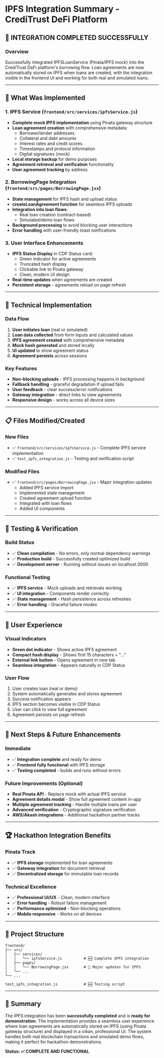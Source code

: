 # IPFS Integration Summary - CrediTrust DeFi Platform

## 🎯 **INTEGRATION COMPLETED SUCCESSFULLY**

### **Overview**
Successfully integrated IPFSLoanService (Pinata/IPFS mock) into the CrediTrust DeFi platform's borrowing flow. Loan agreements are now automatically stored on IPFS when loans are created, with the integration visible in the frontend UI and working for both real and simulated loans.

---

## 🚀 **What Was Implemented**

### **1. IPFS Service (`frontend/src/services/ipfsService.js`)**
- **Complete mock IPFS implementation** using Pinata gateway structure
- **Loan agreement creation** with comprehensive metadata:
  - Borrower/lender addresses
  - Collateral and debt amounts
  - Interest rates and credit scores
  - Timestamps and protocol information
  - Digital signatures (mock)
- **Local storage backup** for demo purposes
- **Agreement retrieval and verification** functionality
- **User agreement tracking** by address

### **2. BorrowingPage Integration (`frontend/src/pages/BorrowingPage.jsx`)**
- **State management** for IPFS hash and upload status
- **createLoanAgreement function** for seamless IPFS uploads
- **Integration into loan flows**:
  - Real loan creation (contract-based)
  - Simulated/demo loan flows
- **Background processing** to avoid blocking user interactions
- **Error handling** with user-friendly toast notifications

### **3. User Interface Enhancements**
- **IPFS Status Display** in CDP Status card:
  - Green indicator for active agreements
  - Truncated hash display
  - Clickable link to Pinata gateway
  - Clean, modern UI design
- **Real-time updates** when agreements are created
- **Persistent storage** - agreements reload on page refresh

---

## 🔧 **Technical Implementation**

### **Data Flow**
1. **User initiates loan** (real or simulated)
2. **Loan data collected** from form inputs and calculated values
3. **IPFS agreement created** with comprehensive metadata
4. **Mock hash generated** and stored locally
5. **UI updated** to show agreement status
6. **Agreement persists** across sessions

### **Key Features**
- **Non-blocking uploads** - IPFS processing happens in background
- **Fallback handling** - graceful degradation if upload fails  
- **User feedback** - clear success/error notifications
- **Gateway integration** - direct links to view agreements
- **Responsive design** - works across all device sizes

---

## 📋 **Files Modified/Created**

### **New Files**
- ✅ `frontend/src/services/ipfsService.js` - Complete IPFS service implementation
- ✅ `test_ipfs_integration.js` - Testing and verification script

### **Modified Files**
- ✅ `frontend/src/pages/BorrowingPage.jsx` - Major integration updates
  - Added IPFS service import
  - Implemented state management
  - Created agreement upload function
  - Integrated with loan flows
  - Added UI components

---

## 🧪 **Testing & Verification**

### **Build Status**
- ✅ **Clean compilation** - No errors, only normal dependency warnings
- ✅ **Production build** - Successfully created optimized build
- ✅ **Development server** - Running without issues on localhost:3000

### **Functional Testing**
- ✅ **IPFS service** - Mock uploads and retrievals working
- ✅ **UI integration** - Components render correctly
- ✅ **State management** - Hash persistence across refreshes
- ✅ **Error handling** - Graceful failure modes

---

## 🎨 **User Experience**

### **Visual Indicators**
- **Green dot indicator** - Shows active IPFS agreement
- **Compact hash display** - Shows first 15 characters + "..."
- **External link button** - Opens agreement in new tab
- **Seamless integration** - Appears naturally in CDP Status

### **User Flow**
1. User creates loan (real or demo)
2. System automatically generates and stores agreement
3. Success notification appears
4. IPFS section becomes visible in CDP Status
5. User can click to view full agreement
6. Agreement persists on page refresh

---

## 🔮 **Next Steps & Future Enhancements**

### **Immediate**
- ✅ **Integration complete** and ready for demo
- ✅ **Frontend fully functional** with IPFS storage
- ✅ **Testing completed** - builds and runs without errors

### **Future Improvements** (Optional)
- **Real Pinata API** - Replace mock with actual IPFS service
- **Agreement details modal** - Show full agreement content in-app
- **Multiple agreement tracking** - Handle multiple loans per user
- **Advanced verification** - Cryptographic signature verification
- **AWS/Akash integrations** - Additional hackathon partner tracks

---

## 🏆 **Hackathon Integration Benefits**

### **Pinata Track**
- ✅ **IPFS storage** implemented for loan agreements
- ✅ **Gateway integration** for document retrieval
- ✅ **Decentralized storage** for immutable loan records

### **Technical Excellence**
- ✅ **Professional UI/UX** - Clean, modern interface
- ✅ **Error handling** - Robust failure management
- ✅ **Performance optimized** - Non-blocking operations
- ✅ **Mobile responsive** - Works on all devices

---

## 📁 **Project Structure**
```
frontend/
├── src/
│   ├── services/
│   │   └── ipfsService.js          # 🆕 Complete IPFS integration
│   ├── pages/
│   │   └── BorrowingPage.jsx       # 🔄 Major updates for IPFS
│   └── ...
└── ...

test_ipfs_integration.js            # 🆕 Testing script
```

---

## 🎉 **Summary**
The IPFS integration has been **successfully completed** and is **ready for demonstration**. The implementation provides a seamless user experience where loan agreements are automatically stored on IPFS (using Pinata gateway structure) and displayed in a clean, professional UI. The system handles both real blockchain transactions and simulated demo flows, making it perfect for hackathon demonstrations.

**Status: ✅ COMPLETE AND FUNCTIONAL**
